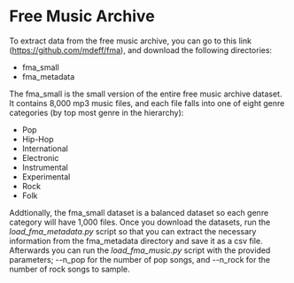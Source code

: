 # Free Music Archive

To extract data from the free music archive, you can go to this link (https://github.com/mdeff/fma), and download the following directories:
  * fma_small
  * fma_metadata

The fma_small is the small version of the entire free music archive dataset. It contains 8,000 mp3 music files, and each file falls into one of eight genre categories (by top most genre in the hierarchy):
  * Pop
  * Hip-Hop
  * International
  * Electronic
  * Instrumental
  * Experimental
  * Rock
  * Folk

Addtionally, the fma_small dataset is a balanced dataset so each genre category will have 1,000 files. Once you download the datasets, run the *load_fma_metadata.py* script so that you can extract the necessary information from the fma_metadata directory and save it as a csv file. Afterwards you can run the *load_fma_music.py* script with the provided parameters; --n_pop for the number of pop songs, and --n_rock for the number of rock songs to sample.
